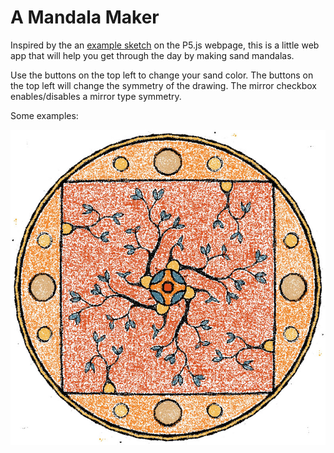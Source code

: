# A Mandala Maker

Inspired by the an [example sketch](https://p5js.org/examples/interaction-kaleidoscope.html) on the P5.js webpage, this is a little web app that will help you get through the day by making sand mandalas.

Use the buttons on the top left to change your sand color. The buttons on the top left will change the symmetry of the drawing. The mirror checkbox enables/disables a mirror type symmetry.

Some examples:

![Mandala-1](examples/mandala-1.jpg)
